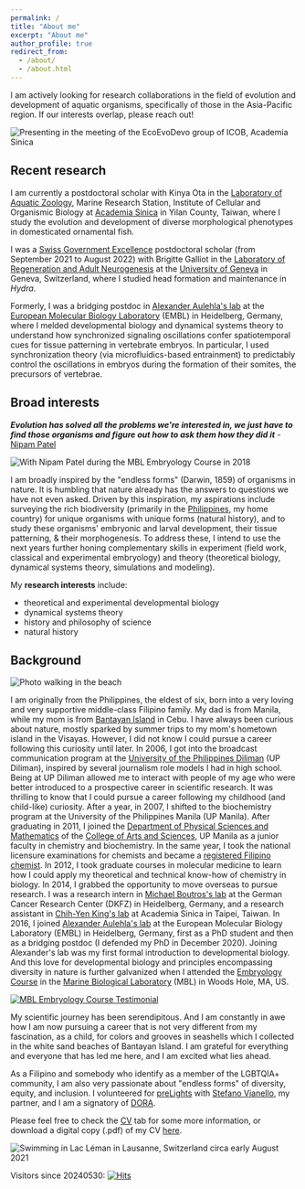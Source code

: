 ```yaml
---
permalink: /
title: "About me"
excerpt: "About me"
author_profile: true
redirect_from:
  - /about/
  - /about.html
---
```


I am actively looking for research collaborations in the field of evolution and development of aquatic organisms, specifically of those in the Asia-Pacific region. If our interests overlap, please reach out!

![Presenting in the meeting of the EcoEvoDevo group of ICOB, Academia Sinica](https://PGLSanchez.github.io/images/PGLS_goldfish.jpeg)

## Recent research

I am currently a postdoctoral scholar with Kinya Ota in the [Laboratory of Aquatic Zoology](https://icob.sinica.edu.tw/Eng/Faculty/faculty_lab?id=aee5ef884f804bcf93dd9a587d255905), Marine Research Station, Institute of Cellular and Organismic Biology at [Academia Sinica](https://www.sinica.edu.tw/en/articles/12) in Yilan County, Taiwan, where I study the evolution and development of diverse morphological phenotypes in domesticated ornamental fish.


I was a [Swiss Government Excellence](https://www.sbfi.admin.ch/sbfi/en/home/education/scholarships-and-grants/swiss-government-excellence-scholarships.html) postdoctoral scholar (from September 2021 to August 2022) with Brigitte Galliot in the [Laboratory of Regeneration and Adult Neurogenesis](https://genev.unige.ch/research/laboratory/Brigitte-Galliot) at the [University of Geneva](https://genev.unige.ch/) in Geneva, Switzerland, where I studied head formation and maintenance in *Hydra*.

Formerly, I was a bridging postdoc in [Alexander Aulehla's lab](https://www.embl.de/research/units/dev_biology/aulehla/) at the [European Molecular Biology Laboratory](https://www.embl.org/about/) (EMBL) in Heidelberg, Germany, where I melded developmental biology and dynamical systems theory to understand how synchronized signaling oscillations confer spatiotemporal cues for tissue patterning in vertebrate embryos. In particular, I used synchronization theory (via microfluidics-based entrainment) to predictably control the oscillations in embryos during the formation of their somites, the precursors of vertebrae.

## Broad interests

**_Evolution has solved all the problems we're interested in, we just have to find those organisms and figure out how to ask them how they did it_** - [Nipam Patel](https://dev.biologists.org/content/142/24/4189)

![With Nipam Patel during the MBL Embryology Course in 2018](https://PGLSanchez.github.io/images/PGLS_withNipam.png)

I am broadly inspired by the "endless forms" (Darwin, 1859) of organisms in nature. It is humbling that nature already has the answers to questions we have not even asked. Driven by this inspiration, my aspirations include surveying the rich biodiversity (primarily in the [Philippines](https://www.cbd.int/countries/profile/?country=ph), my home country) for unique organisms with unique forms (natural history), and to study these organisms' embryonic and larval development, their tissue patterning, & their morphogenesis. To address these, I intend to use the next years further honing complementary skills in experiment (field work, classical and experimental embryology) and theory (theoretical biology, dynamical systems theory, simulations and modeling).

My **research interests** include:
* theoretical and experimental developmental biology
* dynamical systems theory
* history and philosophy of science
* natural history

## Background

![Photo walking in the beach](https://PGLSanchez.github.io/images/PGLS_beach.jpg)

I am originally from the Philippines, the eldest of six, born into a very loving and very supportive middle-class Filipino family. My dad is from Manila, while my mom is from [Bantayan Island](https://jonnymelon.com/things-to-do-in-bantayan-island-cebu/) in Cebu. I have always been curious about nature, mostly sparked by summer trips to my mom's hometown island in the Visayas. However, I did not know I could pursue a career following this curiosity until later. In 2006, I got into the broadcast communication program at the [University of the Philippines Diliman](https://upd.edu.ph/) (UP Diliman), inspired by several journalism role models I had in high school. Being at UP Diliman allowed me to interact with people of my age who were better introduced to a prospective career in scientific research. It was thrilling to know that I could pursue a career following my childhood (and child-like) curiosity. After a year, in 2007, I shifted to the biochemistry program at the University of the Philippines Manila (UP Manila). After graduating in 2011, I joined the [Department of Physical Sciences and Mathematics](https://dpsm.cas.upm.edu.ph/about-us) of the [College of Arts and Sciences](https://cas.upm.edu.ph/about-cas/), UP Manila as a junior faculty in chemistry and biochemistry. In the same year, I took the national licensure examinations for chemists and became a [registered Filipino chemist](https://www.philstar.com/headlines/2011/09/25/730345/graduates-dominate-board-exam-chemists). In 2012, I took graduate courses in molecular medicine to learn how I could apply my theoretical and technical know-how of chemistry in biology. In 2014, I grabbed the opportunity to move overseas to pursue research. I was a research intern in [Michael Boutros's lab](https://www.dkfz.de/en/signaling/) at the German Cancer Research Center (DKFZ) in Heidelberg, Germany, and a research assistant in [Chih-Yen King's lab](http://www.imb.sinica.edu.tw/~cking/) at Academia Sinica in Taipei, Taiwan. In 2016, I joined [Alexander Aulehla's lab](https://www.embl.de/research/units/dev_biology/aulehla/) at the European Molecular Biology Laboratory (EMBL) in Heidelberg, Germany, first as a PhD student and then as a bridging postdoc (I defended my PhD in December 2020). Joining Alexander's lab was my first formal introduction to developmental biology. And this love for developmental biology and principles encompassing diversity in nature is further galvanized when I attended the [Embryology Course](https://www.mbl.edu/embryology/history/) in the [Marine Biological Laboratory](https://www.mbl.edu/mbl-facts/) (MBL) in Woods Hole, MA, US.

[![MBL Embryology Course Testimonial](https://PGLSanchez.github.io/images/PGLS_MBLvideo.png)](https://youtu.be/zNM6xFfZ2II "MBL Embryology Course Testimonial")

My scientific journey has been serendipitous. And I am constantly in awe how I am now pursuing a career that is not very different from my fascination, as a child, for colors and grooves in seashells which I collected in the white sand beaches of Bantayan Island. I am grateful for everything and everyone that has led me here, and I am excited what lies ahead.

As a Filipino and somebody who identify as a member of the LGBTQIA+ community, I am also very passionate about "endless forms" of diversity, equity, and inclusion. I volunteered for [preLights](https://prelights.biologists.com/about-us/) with [Stefano Vianello](https://StefanoVianello.github.io), my partner, and I am a signatory of [DORA](https://sfdora.org/read/).

Please feel free to check the [CV](https://pglsanchez.github.io/cv/) tab for some more information, or download a digital copy (.pdf) of my CV [here](https://pglsanchez.github.io/files/PGLSanchez_CV_20240207.pdf).

![Swimming in Lac Léman in Lausanne, Switzerland circa early August 2021](https://PGLSanchez.github.io/images/PGLS_LacLeman.png)

Visitors since 20240530:
[![Hits](https://hits.seeyoufarm.com/api/count/incr/badge.svg?url=https%3A%2F%2Fpglsanchez.github.io&count_bg=%2379C83D&title_bg=%23555555&icon=&icon_color=%23E7E7E7&title=hits&edge_flat=false)](https://hits.seeyoufarm.com)